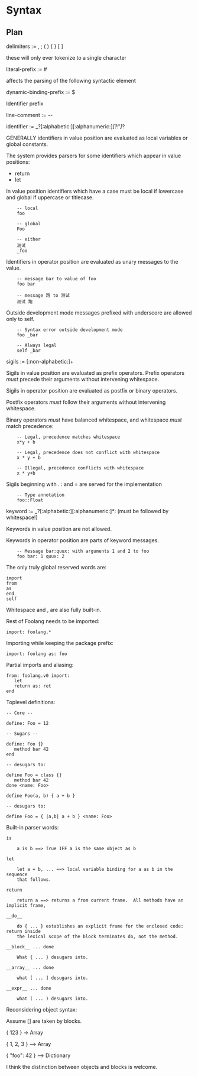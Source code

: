 # Syntax

## Plan

delimiters := , ; ( ) { } [ ]

  these will only ever tokenize to a single character

literal-prefix := #

  affects the parsing of the following syntactic element

dynamic-binding-prefix := $

  Identifier prefix

line-comment := --

identifier := _?[:alphabetic:][:alphanumeric:]*[?!']*?

  GENERALLY identifiers in value position are evaluated as local
  variables or global constants.

  The system provides parsers for some identifiers which appear
  in value positions:

   - return
   - let

  In value position identifiers which have a case must be local if
  lowercase and global if uppercase or titlecase.

        -- local
        foo

        -- global
        Foo

        -- either
        测试
        _foo

   Identifiers in operator position are evaluated as unary messages to
   the value.

        -- message bar to value of foo
        foo bar

        -- message 跑 to 测试
        测试 跑

   Outside development mode messages prefixed with underscore are
   allowed only to self.

        -- Syntax error outside development mode
        foo _bar

        -- Always legal
        self _bar

sigils := [:non-alphabetic:]+

   Sigils in value position are evaluated as prefix operators.
   Prefix operators _must_ precede their arguments without
   intervening whitespace.

   Sigils in operator position are evaluated as postfix or binary
   operators.

   Postfix operators _must_ follow their arguments without intervening
   whitespace.

   Binary operators _must_ have balanced whitespace, and whitespace _must_
   match precedence:

        -- Legal, precedence matches whitespace
        x*y + b

        -- Legal, precedence does not conflict with whitespace
        x * y + b

        -- Illegal, precedence conflicts with whitespace
        x * y+b

   Sigils beginning with . : and = are served for the implementation

        -- Type annotation
        foo::Float

keyword := _?[:alphabetic:][:alphanumeric:]*: (must be followed by whitespace!)

   Keywords in value position are not allowed.

   Keywords in operator position are parts of keyword messages.

        -- Message bar:quux: with arguments 1 and 2 to foo
        foo bar: 1 quux: 2

The only truly global reserved words are:

    import
    from
    as
    end
    self

Whitespace and , are also fully built-in.

Rest of Foolang needs to be imported:

    import: foolang.*

Importing while keeping the package prefix:

    import: foolang as: foo

Partial imports and aliasing:

    from: foolang.v0 import:
       let
       return as: ret
    end

Toplevel definitions:

    -- Core --

    define: Foo = 12

    -- Sugars --

    define: Foo {}
       method bar 42
    end

    -- desugars to:

    define Foo = class {}
       method bar 42
    done <name: Foo>

    define Foo(a, b) { a + b }

    -- desugars to:

    define Foo = { |a,b| a + b } <name: Foo>

Built-in parser words:

    is

        a is b ==> True IFF a is the same object as b

    let 

        let a = b, ... ==> local variable binding for a as b in the sequence
        that follows.

    return

        return a ==> returns a from current frame.  All methods have an implicit frame,

    __do__

        do { ... } establishes an explicit frame for the enclosed code: return inside
        the lexical scope of the block terminates do, not the method.

    __block__ ... done

        What { ... } desugars into.

    __array__ ... done

        what [ ... ] desugars into.

    __expr__ ... done

        what ( ... ) desugars into.

Reconsidering object syntax:

Assume [] are taken by blocks.

   { 123 } -> Array

   { 1, 2, 3 } --> Array

   { "foo": 42 } --> Dictionary

I think the distinction between objects and blocks is welcome.



